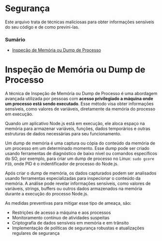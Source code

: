 # Segurança

Este arquivo trata de técnicas maliciosas para obter informações sensíveis do seu código e de como previni-las.

### Sumário

- [Inspeção de Memória ou Dump de Processo](#inspeção-memoria-ou-dump-processo)

# <a id="inspeção-memoria-ou-dump-processo">Inspeção de Memória ou Dump de Processo</a>

A técnica de Inspeção de Memória ou Dump de Processo é uma abordagem avançada utilizada por pessoas com **acesso privilegiado a máquina onde um processo está sendo executado**. Esse método visa obter informações sensíveis, como valores de variáveis, diretamente da memória do processo em execução.

Quando um aplicativo Node.js está em execução, ele aloca espaço na memória para armazenar variáveis, funções, dados temporários e outras estruturas de dados necessárias para seu funcionamento.

Um dump de memória é uma captura ou cópia do conteúdo da memória de um processo em um determinado momento. Esse dump pode ser criado usando ferramentas de diagnóstico de baixo nível ou comandos específicos do SO, por exemplo, para criar um dump de processo no Linux: `sudo gcore PID`, onde PID é o indentificador de processo do Node.js.

Após criar o dump de memória, os dados capturados podem ser analisados usando ferramentas especializadas para inspecionar o conteúdo da memória. A análise pode revelar informações sensíveis, como valores de variáveis, strings, buffers ou outros dados armazenados na memória durante a execução do processo Node.js.

As medidas preventivas para mitigar esse tipo de ameaça, são:

- Restrições de acesso a máquina e aos processos
- Monitoramento contínuo de atividades suspeitas
- Criptografia de dados sensíveis em memória e em trânsito
- Implementação de políticas de segurança robustas e atualizações regulares de segurança